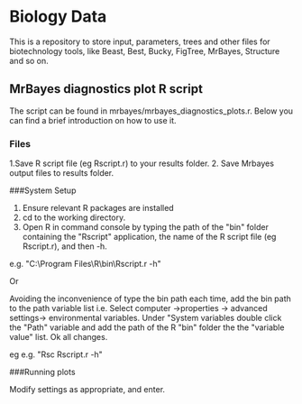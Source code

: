 # Biology Data

This is a repository to store input, parameters, trees and other files for biotechnology tools, like Beast, Best, Bucky, FigTree, MrBayes, Structure and so on.

## MrBayes diagnostics plot R script

The script can be found in mrbayes/mrbayes_diagnostics_plots.r. Below you 
can find a brief introduction on how to use it.

### Files

 1.Save R script file (eg Rscript.r) to your results folder.
 2. Save Mrbayes output files to results folder. 

###System Setup

 1. Ensure relevant R packages are installed
 2. cd to the working directory.
 3. Open R in command console by typing the path of the "bin" folder containing the "Rscript" application, the name of the R script file (eg Rscript.r), and then -h.

e.g. "C:\Program Files\R\bin\Rscript.r -h"  

Or

Avoiding the inconvenience of type the bin path each time, add the bin path to the path variable list i.e. Select computer ->properties -> advanced settings-> environmental variables. Under "System variables double click the "Path" variable and add the path of the R "bin" folder the the "variable value" list. Ok all changes.

eg e.g. "Rsc Rscript.r -h" 

###Running plots

Modify settings as appropriate, and enter. 


